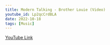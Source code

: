 ```yaml
---
title: Modern Talking - Brother Louie (Video)
youtube_id: Lp2qcCrdBLA
date: 2022-10-18
tags: [Music]
---
```



[YouTube Link](https://www.youtube.com/watch?v=Lp2qcCrdBLA)
